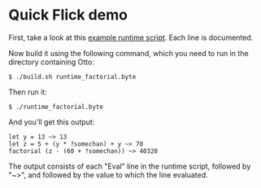 # Quick Flick demo

First, take a look at this [example runtime script](https://github.com/NaaS/system/blob/master/crisp/runtime_factorial.ml).
Each line is documented.

Now build it using the following command, which you need to run in the directory
containing Otto:
```
$ ./build.sh runtime_factorial.byte
```

Then run it:
```
$ ./runtime_factorial.byte
```

And you'll get this output:
```
let y = 13 ~> 13
let z = 5 + (y * ?somechan) + y ~> 70
factorial (z - (60 + ?somechan)) ~> 40320
```

The output consists of each "Eval" line in the runtime script, followed by "~>",
and followed by the value to which the line evaluated.
